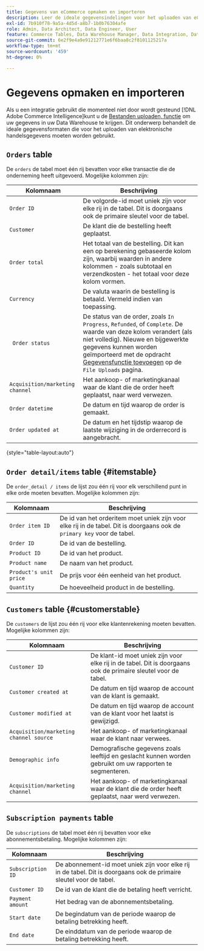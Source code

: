 ```yaml
---
title: Gegevens van eCommerce opmaken en importeren
description: Leer de ideale gegevensindelingen voor het uploaden van eCommerce-gegevens.
exl-id: 7b910f78-9a5a-4d5d-a8b7-1b0b76304afe
role: Admin, Data Architect, Data Engineer, User
feature: Commerce Tables, Data Warehouse Manager, Data Integration, Data Import/Export
source-git-commit: 6e2f9e4a9e91212771e6f6baa8c2f8101125217a
workflow-type: tm+mt
source-wordcount: '459'
ht-degree: 0%

---
```


# Gegevens opmaken en importeren

Als u een integratie gebruikt die momenteel niet door wordt gesteund [!DNL Adobe Commerce Intelligence]kunt u de [Bestanden uploaden, functie](using-file-uploader.md) om uw gegevens in uw Data Warehouse te krijgen. Dit onderwerp behandelt de ideale gegevensformaten die voor het uploaden van elektronische handelsgegevens moeten worden gebruikt.

## `Orders` table

De `orders` de tabel moet één rij bevatten voor elke transactie die de onderneming heeft uitgevoerd. Mogelijke kolommen zijn:

| Kolomnaam | Beschrijving |
|----|----|
| `Order ID` | De volgorde-id moet uniek zijn voor elke rij in de tabel. Dit is doorgaans ook de primaire sleutel voor de tabel. |
| `Customer` | De klant die de bestelling heeft geplaatst. |
| `Order total` | Het totaal van de bestelling. Dit kan een op berekening gebaseerde kolom zijn, waarbij waarden in andere kolommen - zoals subtotaal en verzendkosten - het totaal voor deze kolom vormen. |
| `Currency` | De valuta waarin de bestelling is betaald. Vermeld indien van toepassing. |
| ` Order status` | De status van de order, zoals `In Progress`, `Refunded`, of `Complete`. De waarde van deze kolom verandert (als niet volledig). Nieuwe en bijgewerkte gegevens kunnen worden geïmporteerd met de opdracht [Gegevensfunctie toevoegen](../../../data-analyst/importing-data/connecting-data/using-file-uploader.md) op de `File Uploads` pagina. |
| `Acquisition/marketing channel` | Het aankoop- of marketingkanaal waar de klant die de order heeft geplaatst, naar werd verwezen. |
| `Order datetime` | De datum en tijd waarop de order is gemaakt. |
| `Order updated at` | De datum en het tijdstip waarop de laatste wijziging in de orderrecord is aangebracht. |

{style="table-layout:auto"}

## `Order detail/items` table {#itemstable}

De `order_detail / items` de lijst zou één rij voor elk verschillend punt in elke orde moeten bevatten. Mogelijke kolommen zijn:

| Kolomnaam | Beschrijving |
|----|----|
| `Order item ID` | De id van het orderitem moet uniek zijn voor elke rij in de tabel. Dit is doorgaans ook de `primary key` voor de tabel. |
| `Order ID` | De id van de bestelling. |
| `Product ID` | De id van het product. |
| `Product name` | De naam van het product. |
| `Product's unit price` | De prijs voor één eenheid van het product. |
| `Quantity` | De hoeveelheid product in de bestelling. |

## `Customers` table {#customerstable}

De `customers` de lijst zou één rij voor elke klantenrekening moeten bevatten. Mogelijke kolommen zijn:

| Kolomnaam | Beschrijving |
|----|----|
| `Customer ID` | De klant-id moet uniek zijn voor elke rij in de tabel. Dit is doorgaans ook de primaire sleutel voor de tabel. |
| `Customer created at` | De datum en tijd waarop de account van de klant is gemaakt. |
| `Customer modified at` | De datum en tijd waarop de account van de klant voor het laatst is gewijzigd. |
| `Acquisition/marketing channel source` | Het aankoop- of marketingkanaal waar de klant naar verwees. |
| `Demographic info` | Demografische gegevens zoals leeftijd en geslacht kunnen worden gebruikt om uw rapporten te segmenteren. |
| `Acquisition/marketing channel` | Het aankoop- of marketingkanaal waar de klant die de order heeft geplaatst, naar werd verwezen. |

## `Subscription payments` table

De `subscriptions` de tabel moet één rij bevatten voor elke abonnementsbetaling. Mogelijke kolommen zijn:

| Kolomnaam | Beschrijving |
|----|----|
| `Subscription ID` | De abonnement-id moet uniek zijn voor elke rij in de tabel. Dit is doorgaans ook de primaire sleutel voor de tabel. |
| `Customer ID` | De id van de klant die de betaling heeft verricht. |
| `Payment amount` | Het bedrag van de abonnementsbetaling. |
| `Start date` | De begindatum van de periode waarop de betaling betrekking heeft. |
| `End date` | De einddatum van de periode waarop de betaling betrekking heeft. |
